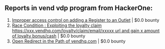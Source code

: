 ## Reports in vend vdp program from HackerOne:
1. [Improper access control on adding a Register to an Outlet](https://hackerone.com/reports/317332) | $0.0 bounty
2. [Race Condition : Exploiting the loyalty claim https://xxx.vendhq.com/loyalty/claim/email/xxxxx url and gain x amount of loyalty bonus/cash](https://hackerone.com/reports/331940) | $0.0 bounty
3. [Open Redirect in the Path of vendhq.com](https://hackerone.com/reports/692154) | $0.0 bounty